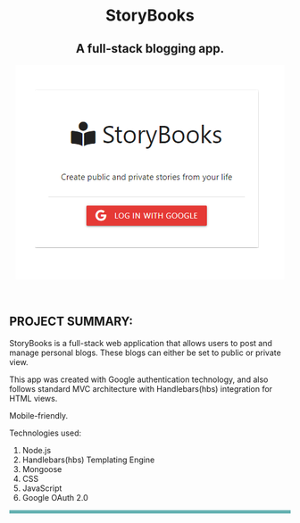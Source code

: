 <h1 align="center">StoryBooks</h1>
<h2 align="center">A full-stack blogging app.</h2>
<p align="center">
  <a href="http://ec-storybooks-app.herokuapp.com/" target="_blank">
    <img src="https://github.com/ec-coding/StoryBooks-App/blob/main/StoryBooks%20Banner.png">
  </a>
</p>
<br />

<h2>PROJECT SUMMARY:</h2>
<table bordercolor="#66b2b2">
<tr>
    
StoryBooks is a full-stack web application that allows users to post and manage personal blogs. These blogs can either be set to public or private view.

This app was created with Google authentication technology, and also follows standard MVC architecture with Handlebars(hbs) integration for HTML views.

Mobile-friendly.

Technologies used:
1. Node.js
2. Handlebars(hbs) Templating Engine
3. Mongoose
4. CSS
5. JavaScript
6. Google OAuth 2.0
  
</tr>
</table>

